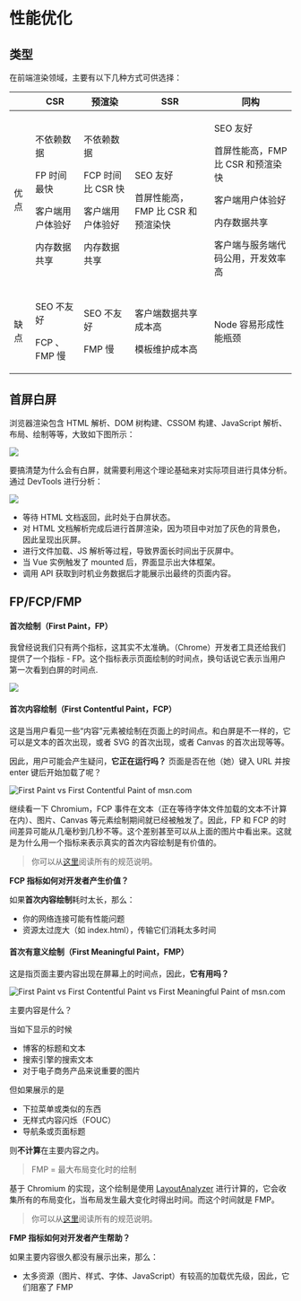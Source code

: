 # 性能优化

## 类型

在前端渲染领域，主要有以下几种方式可供选择：

|    | CSR                                                    | 预渲染                                                           | SSR                                       | 同构                                                                                            |
| -- | ------------------------------------------------------ | ------------------------------------------------------------- | ----------------------------------------- | --------------------------------------------------------------------------------------------- |
| 优点 | <p>不依赖数据</p><p>FP 时间最快</p><p>客户端用户体验好</p><p>内存数据共享</p> | <p> 不依赖数据</p><p>FCP 时间比 CSR 快</p><p>客户端用户体验好</p><p>内存数据共享</p> | <p>SEO 友好</p><p>首屏性能高，FMP 比 CSR 和预渲染快</p> | <p>SEO 友好</p><p>首屏性能高，FMP 比 CSR 和预渲染快</p><p>客户端用户体验好</p><p>内存数据共享</p><p>客户端与服务端代码公用，开发效率高</p> |
| 缺点 | <p>SEO 不友好</p><p>FCP 、FMP 慢</p>                        | <p>SEO 不友好</p><p>FMP 慢</p>                                    | <p>客户端数据共享成本高</p><p>模板维护成本高</p>           | Node 容易形成性能瓶颈                                                                                 |

## 首屏白屏

浏览器渲染包含 HTML 解析、DOM 树构建、CSSOM 构建、JavaScript 解析、布局、绘制等等，大致如下图所示：

![](https://user-gold-cdn.xitu.io/2018/11/16/1671b9d4d735398e?imageView2/0/w/1280/h/960/format/webp/ignore-error/1)

要搞清楚为什么会有白屏，就需要利用这个理论基础来对实际项目进行具体分析。通过 DevTools 进行分析：

![](https://user-gold-cdn.xitu.io/2018/11/16/1671b9db467e04ce?imageView2/0/w/1280/h/960/format/webp/ignore-error/1)

* 等待 HTML 文档返回，此时处于白屏状态。
* 对 HTML 文档解析完成后进行首屏渲染，因为项目中对加了灰色的背景色，因此呈现出灰屏。
* 进行文件加载、JS 解析等过程，导致界面长时间出于灰屏中。
* 当 Vue 实例触发了 mounted 后，界面显示出大体框架。
* 调用 API 获取到时机业务数据后才能展示出最终的页面内容。

## FP/FCP/FMP

#### 首次绘制（First Paint，FP） <a href="shou-ci-hui-zhi-firstpaintfp" id="shou-ci-hui-zhi-firstpaintfp"></a>

我曾经说我们只有两个指标，这其实不太准确。（Chrome）开发者工具还给我们提供了一个指标 - FP。这个指标表示页面绘制的时间点，换句话说它表示当用户第一次看到白屏的时间点.

![](https://cdn-images-1.medium.com/max/800/1\*IuI-OeOiJByd\_kbOnQ4T6A.png)

#### **首次内容绘制（First Contentful Paint，FCP）**

这是当用户看见一些“内容”元素被绘制在页面上的时间点。和白屏是不一样的，它可以是文本的首次出现，或者 SVG 的首次出现，或者 Canvas 的首次出现等等。

因此，用户可能会产生疑问，**它正在运行吗？** 页面是否在他（她）键入 URL 并按 enter 键后开始加载了呢？

![First Paint vs First Contentful Paint of msn.com](https://cdn-images-1.medium.com/max/800/1\*UduDmCWTDefC6CHubA-lTQ.png)

继续看一下 Chromium，FCP 事件在文本（正在等待字体文件加载的文本不计算在内）、图片、Canvas 等元素绘制期间就已经被触发了。因此，FP 和 FCP 的时间差异可能从几毫秒到几秒不等。这个差别甚至可以从上面的图片中看出来。这就是为什么用一个指标来表示真实的首次内容绘制是有价值的。

> 你可以从[这里](https://docs.google.com/document/d/1kKGZO3qlBBVOSZTf-T8BOMETzk3bY15SC-jsMJWv4IE/edit#)阅读所有的规范说明。

**FCP 指标如何对开发者产生价值？**

如果**首次内容绘制**耗时太长，那么：

* 你的网络连接可能有性能问题
* 资源太过庞大（如 index.html），传输它们消耗太多时间

#### 首次有意义绘制（First Meaningful Paint，FMP） <a href="shou-ci-you-yi-yi-hui-zhi-firstmeaningfulpaintfmp" id="shou-ci-you-yi-yi-hui-zhi-firstmeaningfulpaintfmp"></a>

这是指页面主要内容出现在屏幕上的时间点，因此，**它有用吗？**

![First Paint vs First Contentful Paint vs First Meaningful Paint of msn.com](https://cdn-images-1.medium.com/max/800/1\*835Kq5Mzw87L8XRoXXyKIw.png)

主要内容是什么？

当如下显示的时候

* 博客的标题和文本
* 搜索引擎的搜索文本
* 对于电子商务产品来说重要的图片

但如果展示的是

* 下拉菜单或类似的东西
* 无样式内容闪烁（FOUC）
* 导航条或页面标题

则**不计算**在主要内容之内。

> FMP = 最大布局变化时的绘制

基于 Chromium 的实现，这个绘制是使用 [LayoutAnalyzer](https://code.google.com/p/chromium/codesearch#chromium/src/third\_party/WebKit/Source/core/layout/LayoutAnalyzer.h\&sq=package:chromium\&type=cs) 进行计算的，它会收集所有的布局变化，当布局发生最大变化时得出时间。而这个时间就是 FMP。

> 你可以从[这里](https://docs.google.com/document/d/1BR94tJdZLsin5poeet0XoTW60M0SjvOJQttKT-JK8HI/edit#)阅读所有的规范说明。

**FMP 指标如何对开发者产生帮助？**

如果主要内容很久都没有展示出来，那么：

* 太多资源（图片、样式、字体、JavaScript）有较高的加载优先级，因此，它们阻塞了 FMP

